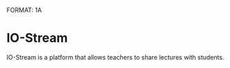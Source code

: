 FORMAT: 1A

# IO-Stream

IO-Stream is a platform that allows teachers to share lectures with students.

<!-- include(topic.md) -->
<!-- include(course.md) -->
